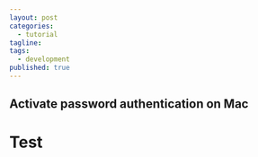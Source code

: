 ```yaml
---
layout: post
categories: 
  - tutorial
tagline:
tags:
  - development
published: true
---
```


## Activate password authentication on Mac
 
# Test